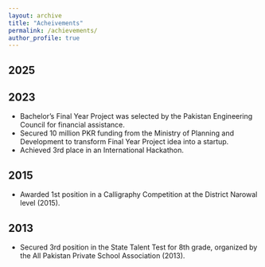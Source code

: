 ```yaml
---
layout: archive
title: "Acheivements"
permalink: /achievements/
author_profile: true
---
```


## 2025

## 2023
* Bachelor’s Final Year Project was selected by the Pakistan Engineering Council for financial assistance.
* Secured 10 million PKR funding from the Ministry of Planning and Development to transform Final Year Project idea into a startup.
* Achieved 3rd place in an International Hackathon.

## 2015
* Awarded 1st position in a Calligraphy Competition at the District Narowal level (2015).

## 2013
* Secured 3rd position in the State Talent Test for 8th grade, organized by the All Pakistan Private School Association (2013).
